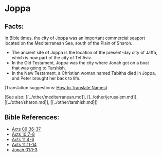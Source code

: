 # Joppa #

## Facts: ##

In Bible times, the city of Joppa was an important commercial seaport located on the Mediterranean Sea, south of the Plain of Sharon.

* The ancient site of Joppa is the location of the present-day city of Jaffa, which is now part of the city of Tel Aviv.
* In the Old Testament, Joppa was the city where Jonah got on a boat that was going to Tarshish.
* In the New Testament, a Christian woman named Tabitha died in Joppa, and Peter brought her back to life.

(Translation suggestions: [How to Translate Names](en/ta-vol1/translate/man/translate-names))

(See also: [[../other/mediterranean.md]], [[../other/jerusalem.md]], [[../other/sharon.md]], [[../other/tarshish.md]]) 

## Bible References: ##

* [Acts 09:36-37](en/tn/act/help/09/36)
* [Acts 10:7-8](en/tn/act/help/10/07)
* [Acts 11:4-6](en/tn/act/help/11/04)
* [Acts 11:11-14](en/tn/act/help/11/11)
* [Jonah 01:1-3](en/tn/jon/help/01/01)